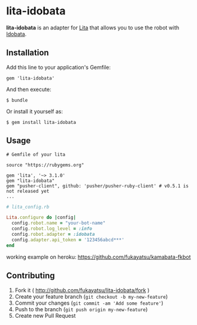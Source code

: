 # lita-idobata

**lita-idobata** is an adapter for [Lita](https://github.com/jimmycuadra/lita) that allows you to use the robot with [Idobata](https://idobata.io).

## Installation

Add this line to your application's Gemfile:

    gem 'lita-idobata'

And then execute:

    $ bundle

Or install it yourself as:

    $ gem install lita-idobata

## Usage

```
# Gemfile of your lita

source "https://rubygems.org"

gem 'lita', '~> 3.1.0'
gem "lita-idobata"
gem "pusher-client", github: 'pusher/pusher-ruby-client' # v0.5.1 is not released yet
...
```

```ruby
# lita_config.rb

Lita.configure do |config|
  config.robot.name = "your-bot-name"
  config.robot.log_level = :info
  config.robot.adapter = :idobata
  config.adapter.api_token = '123456abcd***'
end
```

working example on heroku: https://github.com/fukayatsu/kamabata-fkbot

## Contributing

1. Fork it ( http://github.com/fukayatsu/lita-idobata/fork )
2. Create your feature branch (`git checkout -b my-new-feature`)
3. Commit your changes (`git commit -am 'Add some feature'`)
4. Push to the branch (`git push origin my-new-feature`)
5. Create new Pull Request
